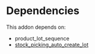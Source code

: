 # Dependencies

This addon depends on:

- product_lot_sequence
- [stock_picking_auto_create_lot](../../odoo-bringout-oca-stock-logistics-workflow-stock_picking_auto_create_lot)
